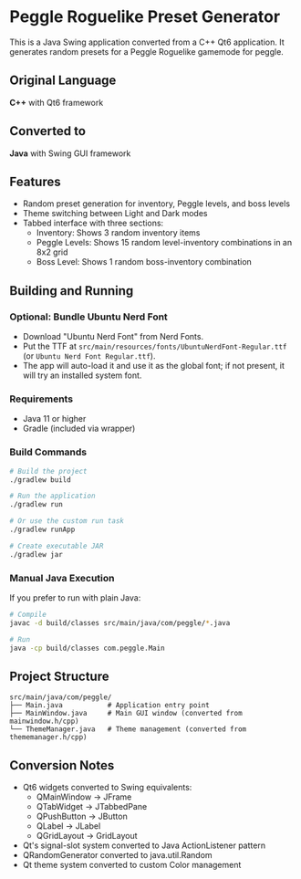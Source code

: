 # Peggle Roguelike Preset Generator

This is a Java Swing application converted from a C++ Qt6 application. It generates random presets for a Peggle Roguelike gamemode for peggle.

## Original Language
**C++** with Qt6 framework

## Converted to
**Java** with Swing GUI framework

## Features
- Random preset generation for inventory, Peggle levels, and boss levels
- Theme switching between Light and Dark modes
- Tabbed interface with three sections:
  - Inventory: Shows 3 random inventory items
  - Peggle Levels: Shows 15 random level-inventory combinations in an 8x2 grid
  - Boss Level: Shows 1 random boss-inventory combination

## Building and Running

### Optional: Bundle Ubuntu Nerd Font
- Download "Ubuntu Nerd Font" from Nerd Fonts.
- Put the TTF at `src/main/resources/fonts/UbuntuNerdFont-Regular.ttf` (or `Ubuntu Nerd Font Regular.ttf`).
- The app will auto-load it and use it as the global font; if not present, it will try an installed system font.

### Requirements
- Java 11 or higher
- Gradle (included via wrapper)

### Build Commands
```bash
# Build the project
./gradlew build

# Run the application
./gradlew run

# Or use the custom run task
./gradlew runApp

# Create executable JAR
./gradlew jar
```

### Manual Java Execution
If you prefer to run with plain Java:
```bash
# Compile
javac -d build/classes src/main/java/com/peggle/*.java

# Run
java -cp build/classes com.peggle.Main
```

## Project Structure
```
src/main/java/com/peggle/
├── Main.java           # Application entry point
├── MainWindow.java     # Main GUI window (converted from mainwindow.h/cpp)
└── ThemeManager.java   # Theme management (converted from thememanager.h/cpp)
```

## Conversion Notes
- Qt6 widgets converted to Swing equivalents:
  - QMainWindow → JFrame
  - QTabWidget → JTabbedPane
  - QPushButton → JButton
  - QLabel → JLabel
  - QGridLayout → GridLayout
- Qt's signal-slot system converted to Java ActionListener pattern
- QRandomGenerator converted to java.util.Random
- Qt theme system converted to custom Color management
